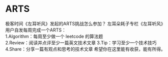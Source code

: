 # ARTS
极客时间《左耳听风》发起的ARTS挑战怎么参加？
左耳朵耗子专栏《左耳听风》 用户自发每周完成一个ARTS：  
1.Algorithm：每周至少做一个 leetcode 的算法题  
2.Review：阅读并点评至少一篇英文技术文章 
3.Tip：学习至少一个技术技巧 
4.Share：分享一篇有观点和思考的技术文章 
希望你在这里能有收获，能有所得。
